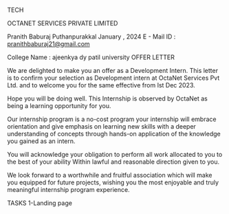 TECH

OCTANET SERVICES PRIVATE LIMITED

Pranith Baburaj Puthanpurakkal
January , 2024
E - Mail ID : pranithbaburaj21@gmail.com

College Name : ajeenkya dy patil university
OFFER LETTER

We are delighted to make you an offer as a Development Intern. This letter is to confirm your
selection as Development intern at OctaNet Services Pvt Ltd. and to welcome you for the same
effective from Ist Dec 2023.

Hope you will be doing well. This Internship is observed by OctaNet as being a learning
opportunity for you.

Our internship program is a no-cost program your internship will embrace orientation and
give emphasis on learning new skills with a deeper understanding of concepts through
hands-on application of the knowledge you gained as an intern.

You will acknowledge your obligation to perform all work allocated to you to the best of your
ability Within lawful and reasonable direction given to you.

We look forward to a worthwhile and fruitful association which will make you equipped for
future projects, wishing you the most enjoyable and truly meaningful internship program
experience.

TASKS
1-Landing page
